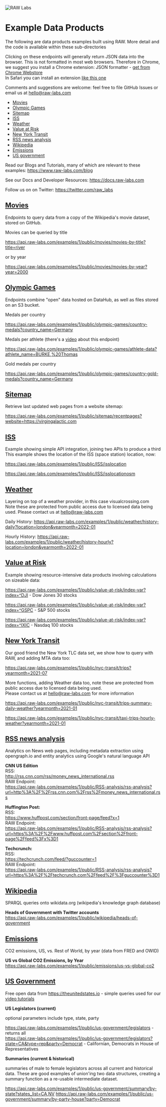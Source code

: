 ![RAW Labs](https://avatars.githubusercontent.com/u/11390046?s=100&v=4)
# Example Data Products

The following are data products examples built using RAW. More detail and the code is available within these sub-directories<p>
  
Clicking on these endpoints will generally return JSON data into the browser. This is not formatted in most web browsers. Therefore in Chrome, we suggest you install a Chrome extension: JSON formatter - [get from Chrome Webstore](https://chrome.google.com/webstore/search/json%20formatter)
<br>In Safari you can install an extension [like this one](https://apps.apple.com/gb/app/prettyjson-for-safari/id1445328303?mt=12)<br>
  
Comments and suggestions are welcome: feel free to file GitHub Issues or email us at hello@raw-labs.com

* [Movies](#movies)
* [Olympic Games](#olympic-games)
* [Sitemap](#sitemap)
* [ISS](#iss)
* [Weather](#weather)
* [Value at Risk](#value-at-risk)
* [New York Transit](#new-york-transit)
* [RSS news analysis](#rss-news-analysis)
* [Wikipedia](#wikipedia)
* [Emissions](#emissions)
* [US government](#us-government)

Read our Blogs and Tutorials, many of which are relevant to these examples:
https://www.raw-labs.com/blog
  
See our Docs and Developer Resources:
https://docs.raw-labs.com

Follow us on on Twitter:
https://twitter.com/raw_labs

## [Movies](./1/public/movies)

Endpoints to query data from a copy of the Wikipedia's movie dataset, stored on GitHub.

Movies can be queried by title<p>https://api.raw-labs.com/examples/1/public/movies/movies-by-title?title=river 

or by year<p>https://api.raw-labs.com/examples/1/public/movies/movies-by-year?year=2000

## [Olympic Games](./1/public/olympic-games)

Endpoints combine "open" data hosted on DataHub, as well as files stored on an S3 bucket.

Medals per country<p>https://api.raw-labs.com/examples/1/public/olympic-games/country-medals?country_name=Germany

Medals per athlete (there's a [video](https://www.youtube.com/watch?v=zgBW5kHK-Vo) about this endpoint)<p>https://api.raw-labs.com/examples/1/public/olympic-games/athlete-data?athlete_name=BURKE,%20Thomas

Gold medals per country<p>https://api.raw-labs.com/examples/1/public/olympic-games/country-gold-medals?country_name=Germany

## [Sitemap](./1/public/sitemap)
  
Retrieve last updated web pages from a website sitemap:

https://api.raw-labs.com/examples/1/public/sitemap/recentpages?website=https://virgingalactic.com
 
  
## [ISS](./1/public/ISS)
  
Example showing simple API integration, joining two APIs to produce a third
This example shows the location of the ISS (space station) location, now:
  
https://api.raw-labs.com/examples/1/public/ISS/isslocation

https://api.raw-labs.com/examples/1/public/ISS/isslocationosm
  
  
## [Weather](./1/public/weather)
  Layering on top of a weather provider, in this case visualcrossing.com<br>
  Note these are protected from public access due to licensed data being used. Please contact us at hello@raw-labs.com 

Daily History:
  https://api.raw-labs.com/examples/1/public/weather/history-daily?location=london&yearmonth=2022-01

Hourly History:
  https://api.raw-labs.com/examples/1/public/weather/history-hourly?location=london&yearmonth=2022-01

 
## [Value at Risk](./1/public/value-at-risk)
  
Example showing resource-intensive data products involving calculations on sizeable data:

https://api.raw-labs.com/examples/1/public/value-at-risk/index-var?index=^DJI - Dow Jones 30 stocks

https://api.raw-labs.com/examples/1/public/value-at-risk/index-var?index=^GSPC - S&P 500 stocks

https://api.raw-labs.com/examples/1/public/value-at-risk/index-var?index=^IXIC - Nasdaq 100 stocks

## [New York Transit](./1/public/nyc/mass-transit)
  
Our good friend the New York TLC data set, we show how to query with RAW, and adding MTA data too:
  
https://api.raw-labs.com/examples/1/public/nyc-transit/trips?yearmonth=2021-07
  
More functions, adding Weather data too, note these are protected from public access due to licensed data being used.<br>
Please contact us at hello@raw-labs.com for more information 
  
https://api.raw-labs.com/examples/1/public/nyc-transit/trips-summary-daily-weather?yearmonth=2021-01
  
https://api.raw-labs.com/examples/1/public/nyc-transit/taxi-trips-hourly-weather?yearmonth=2021-01

## [RSS news analysis](./1/public/RSS-analysis)
  
  Analytics on News web pages, including metadata extraction using opengraph.io and entity analytics using Google's natural language API
  
  **CNN US Edition**<br>
RSS:<br>
http://rss.cnn.com/rss/money_news_international.rss<br>
RAW Endpoint:<br>
https://api.raw-labs.com/examples/1/public/RSS-analysis/rss-analysis?url=http%3A%2F%2Frss.cnn.com%2Frss%2Fmoney_news_international.rss<br>

  **Huffington Post:**<br>
RSS:<br>
https://www.huffpost.com/section/front-page/feed?x=1 <br>
RAW Endpoint:<br>
https://api.raw-labs.com/examples/1/public/RSS-analysis/rss-analysis?url=https%3A%2F%2Fwww.huffpost.com%2Fsection%2Ffront-page%2Ffeed%3Fx%3D1<br>

**Techcrunch:**<br>
RSS:<br>
https://techcrunch.com/feed/?guccounter=1<br>
RAW Endpoint:<br>
https://api.raw-labs.com/examples/1/public/RSS-analysis/rss-analysis?url=https%3A%2F%2Ftechcrunch.com%2Ffeed%2F%3Fguccounter%3D1<br>

## [Wikipedia](./1/public/wikipedia)
  
  SPARQL queries onto wikidata.org (wikipedia's knowledge graph database)<br>
  
**Heads of Government with Twitter accounts**<br>
https://api.raw-labs.com/examples/1/public/wikipedia/heads-of-government

## [Emissions](./1/public/emissions)
  
 CO2 emissions, US, vs. Rest of World, by year (data from FRED and OWID)<br>
  
**US vs Global CO2 Emissions, by Year**<br>
https://api.raw-labs.com/examples/1/public/emissions/us-vs-global-co2

## [US Government](./1/public/us-government)
  
  Free open data from https://theunitedstates.io - simple queries used for our [video tutorials](https://raw-labs.com/library/type/videos/)

**US Legislators (current)**

  optional parameters include type, state, party
  
  https://api.raw-labs.com/examples/1/public/us-government/legislators - returns all<br>
  https://api.raw-labs.com/examples/1/public/us-government/legislators?state=CA&type=rep&party=Democrat - Californian, Democrats in House of Representatives
  
**Summaries (current & historical)**
  
  summaries of male to female legislators across all current and historical data. 
  These are good examples of union'ing two data structures, creating a summary function as a re-usable intermediate dataset.
  
  https://api.raw-labs.com/examples/1/public/us-government/summary/by-state?states_list=CA,NV
  https://api.raw-labs.com/examples/1/public/us-government/summary/by-party-house?party=Democrat
  
